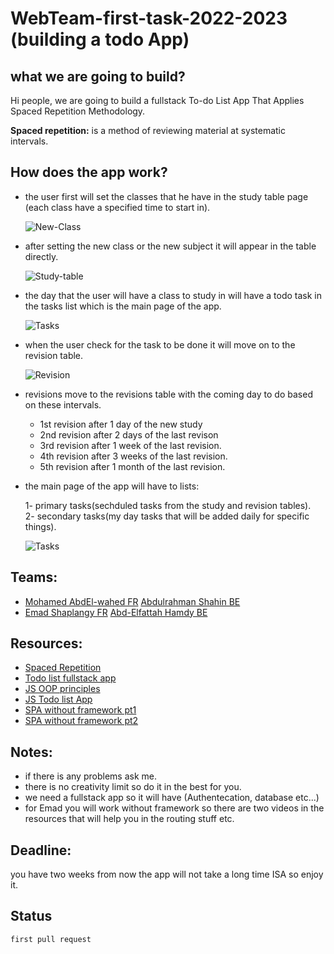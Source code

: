 # WebTeam-first-task-2022-2023 (building a todo App)

## what we are going to build?

Hi people, we are going to build a fullstack To-do List App That Applies Spaced Repetition Methodology. </br>

**Spaced repetition:** is a method of reviewing material at systematic intervals.

## How does the app work?

- the user first will set the classes that he have in the study table page (each class have a specified time to start in).</br>

  ![New-Class](https://user-images.githubusercontent.com/53185493/198854582-ef4cdcea-eaf0-4008-b96a-386c0920b92d.png)

- after setting the new class or the new subject it will appear in the table directly.</br>

  ![Study-table](https://user-images.githubusercontent.com/53185493/198854585-d5a0637f-7f19-4854-b366-3d4cb093fb8b.png)

- the day that the user will have a class to study in will have a todo task in the tasks list which is the main page of the app.</br>

  ![Tasks](https://user-images.githubusercontent.com/53185493/198854586-97b990b3-1b37-46e6-8b0e-6d4577cbf7e3.png)

- when the user check for the task to be done it will move on to the revision table.</br>

  ![Revision](https://user-images.githubusercontent.com/53185493/198854584-7c05d23b-ef43-423c-bf9a-ad3e2e8ba82e.png)

- revisions move to the revisions table with the coming day to do based on these intervals.

  - 1st revision after 1 day of the new study
  - 2nd revision after 2 days of the last revison
  - 3rd revision after 1 week of the last revision.
  - 4th revision after 3 weeks of the last revision.
  - 5th revision after 1 month of the last revision.

- the main page of the app will have to lists: </br>

  1- primary tasks(sechduled tasks from the study and revision tables).</br>
  2- secondary tasks(my day tasks that will be added daily for specific things).</br>

  ![Tasks](https://user-images.githubusercontent.com/53185493/198854586-97b990b3-1b37-46e6-8b0e-6d4577cbf7e3.png)

## Teams:

- [Mohamed AbdEl-wahed FR](https://github.com/Mohamed-Abdelwahed) [Abdulrahman Shahin BE](https://github.com/AbdelrahmanShaheen)
- [Emad Shaplangy FR](https://github.com/Elshplangy1999) [Abd-Elfattah Hamdy BE](https://github.com/Abdelfattah27)

## Resources:

- [Spaced Repetition](https://en.wikipedia.org/wiki/Spaced_repetition)
- [Todo list fullstack app](https://www.youtube.com/watch?v=oJBu2k7OEk8)
- [JS OOP principles](https://www.theodinproject.com/lessons/node-path-javascript-oop-principles)
- [JS Todo list App](https://www.theodinproject.com/lessons/node-path-javascript-todo-list)
- [SPA without framework pt1](https://www.youtube.com/watch?v=6BozpmSjk-Y)
- [SPA without framework pt2](https://www.youtube.com/watch?v=OstALBk-jTc&t=0s)

## Notes:

- if there is any problems ask me.
- there is no creativity limit so do it in the best for you.
- we need a fullstack app so it will have (Authentecation, database etc...)
- for Emad you will work without framework so there are two videos in the resources that will help you in the routing stuff etc.

## Deadline:

you have two weeks from now the app will not take a long time ISA so enjoy it.

## Status

    first pull request
